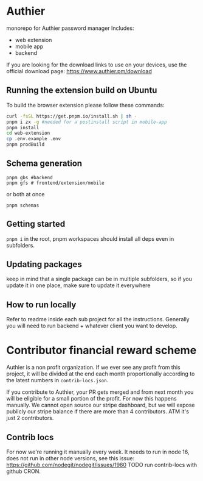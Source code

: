 # Authier

monorepo for Authier password manager
Includes:

- web extension
- mobile app
- backend

If you are looking for the download links to use on your devices, use the official download page: https://www.authier.pm/download

## Running the extension build on Ubuntu

To build the browser extension please follow these commands:

```bash
curl -fsSL https://get.pnpm.io/install.sh | sh -
pnpm i zx -g #needed for a postinstall script in mobile-app
pnpm install
cd web-extension
cp .env.example .env
pnpm prodBuild
```

## Schema generation

```shell
pnpm gbs #backend
pnpm gfs # frontend/extension/mobile
```

or both at once

```shell
pnpm schemas
```

## Getting started

`pnpm i` in the root, pnpm workspaces should install all deps even in subfolders.

## Updating packages

keep in mind that a single package can be in multiple subfolders, so if you update it in one place, make sure to update it everywhere

## How to run locally

Refer to readme inside each sub project for all the instructions. Generally you will need to run backend + whatever client you want to develop.

# Contributor financial reward scheme

Authier is a non profit organization. If we ever see any profit from this project, it will be divided at the end each month proportionally according to the latest numbers in `contrib-locs.json`.

If you contribute to Authier, your PR gets merged and from next month you will be eligible for a small portion of the profit.
For now this happens manually. We cannot open source our stripe dashboard, but we will expose publicly our stripe balance if there are more than 4 contributors. ATM it's just 2 contributors.

## Contrib locs

For now we're running it manually every week.
It needs to run in node 16, does not run in other node versions, see this issue: https://github.com/nodegit/nodegit/issues/1980
TODO run contrib-locs with github CRON.
